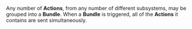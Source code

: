 Any number of **Actions**, from any number of different subsystems, may be grouped into a **Bundle**. When a **Bundle** is triggered, all of the **Actions** it contains are sent simultaneously.